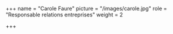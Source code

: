+++
name = "Carole Faure"
picture = "/images/carole.jpg"
role = "Responsable relations entreprises"
weight = 2

+++
